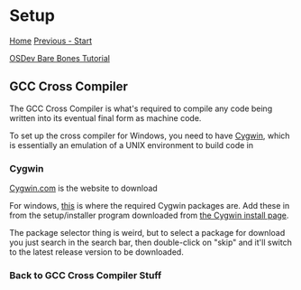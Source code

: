 # Setup
[Home](README.md) [Previous - Start](start.md)

[OSDev Bare Bones Tutorial](https://wiki.osdev.org/Bare_Bones#Booting_the_Operating_System:~:text=External%20Links-,Building%20a%20Cross%2DCompiler,-Main%20article%3A)
## GCC Cross Compiler
The GCC Cross Compiler is what's required to compile any code being written into its eventual final form as machine code.

To set up the cross compiler for Windows, you need to have [Cygwin](https://wiki.osdev.org/Cygwin), which is essentially an emulation of a UNIX environment to build code in
### Cygwin
[Cygwin.com](https://www.cygwin.com/) is the website to download

For windows, [this](https://wiki.osdev.org/GCC_Cross-Compiler#Preparing_for_the_build:~:text=build%20from%20there-,Windows%20Users,-Windows%20users%20need) is where the required Cygwin packages are. Add these in from the setup/installer program downloaded from [the Cygwin install page](http://cygwin.com/install.html).

The package selector thing is weird, but to select a package for download you just search in the search bar, then double-click on "skip" and it'll switch to the latest release version to be downloaded.

### Back to GCC Cross Compiler Stuff
